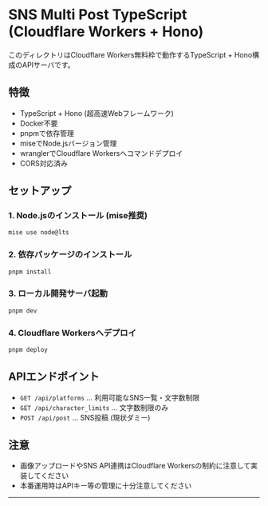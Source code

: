 # SNS Multi Post TypeScript (Cloudflare Workers + Hono)

このディレクトリはCloudflare Workers無料枠で動作するTypeScript + Hono構成のAPIサーバです。

## 特徴

- TypeScript + Hono (超高速Webフレームワーク)
- Docker不要
- pnpmで依存管理
- miseでNode.jsバージョン管理
- wranglerでCloudflare Workersへコマンドデプロイ
- CORS対応済み

## セットアップ

### 1. Node.jsのインストール (mise推奨)

```bash
mise use node@lts
```

### 2. 依存パッケージのインストール

```bash
pnpm install
```

### 3. ローカル開発サーバ起動

```bash
pnpm dev
```

### 4. Cloudflare Workersへデプロイ

```bash
pnpm deploy
```

## APIエンドポイント

- `GET /api/platforms` ... 利用可能なSNS一覧・文字数制限
- `GET /api/character_limits` ... 文字数制限のみ
- `POST /api/post` ... SNS投稿 (現状ダミー)

## 注意

- 画像アップロードやSNS API連携はCloudflare Workersの制約に注意して実装してください
- 本番運用時はAPIキー等の管理に十分注意してください

---

